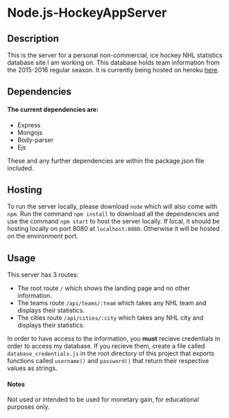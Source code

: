 # Node.js-HockeyAppServer

## Description

This is the server for a personal non-commercial, ice hockey NHL statistics database site I am working on. This database holds team information from the 2015-2016 regular season. It is currently being hosted on heroku <a href="http://brandonkarldb.herokuapp.com/" target="_blank">here</a>.

## Dependencies

#### The current dependencies are:
<ul>
  <li>Express</li>
  <li>Mongojs</li>
  <li>Body-parser</li>
  <li>Ejs</li>
</ul> 

These and any further dependencies are within the package.json file included.

## Hosting

To run the server locally, please download ```node``` which will also come with ```npm```. Run the command ```npm install``` to download all the dependencies and use the command ```npm start``` to host the server locally. If local, it should be hosting locally on port 8080 at ```localhost:8080```. Otherwise it will be hosted on the environment port. 

## Usage

This server has 3 routes:

* The root route ```/``` which shows the landing page and no other information.</li>
* The teams route ```/api/teams/:team``` which takes any NHL team and displays their statistics.</li>
* The cities route ```/api/cities/:city``` which takes any NHL city and displays their statistics.</li>

In order to have access to the information, you **must** recieve credentials in order to access my database. If you recieve them, create a file called ```database_credentials.js``` in the root directory of this project that exports functions called ```username()``` and ```password()``` that return their respective values as strings.

#### Notes

Not used or intended to be used for monetary gain, for educational purposes only.
